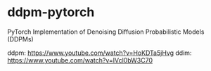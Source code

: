 # ddpm-pytorch
PyTorch Implementation of Denoising Diffusion Probabilistic Models (DDPMs)

ddpm: https://www.youtube.com/watch?v=HoKDTa5jHvg
ddim: https://www.youtube.com/watch?v=IVcl0bW3C70
